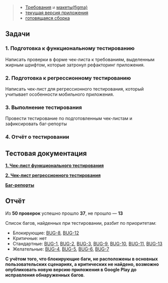 
> - [Требования](https://drive.google.com/file/d/1p6xlO1EcpwuPcFYxGkwguCADuZ0gq1FC/view?usp=sharing) и [макеты(figma)](https://www.figma.com/design/3MYe7Z1o2w7kB2qVqC7sYt/Metro-Dev-(Copy)?node-id=1-767&p=f&t=rmnPRPJRUZDiexpW-0)
> - [текущая версия приложения](https://drive.google.com/file/d/1LY6BMQmh2D6x6QL7y7crqgcrJ93X7pmB/view?usp=sharing)
> - [готовящаяся сборка](https://drive.google.com/file/d/1D5XQRAxXXW-O3RtGYLqLddBW2chxMVS3/view?usp=sharing)


## Задачи

### 1. Подготовка к функциональному тестированию

Написать проверки в форме чек-листа к требованиям, выделенным жирным шрифтом, которые затронул рефакторинг приложения.

### 2. Подготовка к регрессионному тестированию

Написать чек-лист для регрессионного тестирования, который учитывает особенности мобильного приложения.

### 3. Выполнение тестирования

Провести тестирование по подготовленным чек-листам и зафиксировать баг-репорты

### 4. Отчёт о тестировании


## Тестовая документация

**[1. Чек-лист функционального тестирования](https://docs.google.com/spreadsheets/d/1cFHnevFkwZB6M-HVHbWToRrhb8QN3Y2Vgmcdj5lsPd4/edit?gid=899462569#gid=899462569)**

**[2. Чек-лист регрессионного тестирования](https://docs.google.com/spreadsheets/d/1cFHnevFkwZB6M-HVHbWToRrhb8QN3Y2Vgmcdj5lsPd4/edit?gid=1540435533#gid=1540435533)**

**[Баг-репорты](https://docs.google.com/spreadsheets/d/1cFHnevFkwZB6M-HVHbWToRrhb8QN3Y2Vgmcdj5lsPd4/edit?gid=591572137#gid=591572137)**  


## Отчёт

Из **50 проверок** успешно прошло **37**, не прошло — **13**

Список багов, найденных при тестировании, разбит по приоритетам:

- Блокирующие: [BUG-8](https://docs.google.com/spreadsheets/d/1cFHnevFkwZB6M-HVHbWToRrhb8QN3Y2Vgmcdj5lsPd4/edit?gid=591572137#gid=591572137&range=9:9), [BUG-12](https://docs.google.com/spreadsheets/d/1cFHnevFkwZB6M-HVHbWToRrhb8QN3Y2Vgmcdj5lsPd4/edit?gid=591572137#gid=591572137&range=13:13)
- Критичные: нет
- Стандартные: [BUG-1](https://docs.google.com/spreadsheets/d/1cFHnevFkwZB6M-HVHbWToRrhb8QN3Y2Vgmcdj5lsPd4/edit?gid=591572137#gid=591572137&range=2:2), [BUG-2](https://docs.google.com/spreadsheets/d/1cFHnevFkwZB6M-HVHbWToRrhb8QN3Y2Vgmcdj5lsPd4/edit?gid=591572137#gid=591572137&range=3:3), [BUG-3](https://docs.google.com/spreadsheets/d/1cFHnevFkwZB6M-HVHbWToRrhb8QN3Y2Vgmcdj5lsPd4/edit?gid=591572137#gid=591572137&range=4:4), [BUG-9](https://docs.google.com/spreadsheets/d/1cFHnevFkwZB6M-HVHbWToRrhb8QN3Y2Vgmcdj5lsPd4/edit?gid=591572137#gid=591572137&range=10:10), [BUG-10](https://docs.google.com/spreadsheets/d/1cFHnevFkwZB6M-HVHbWToRrhb8QN3Y2Vgmcdj5lsPd4/edit?gid=591572137#gid=591572137&range=11:11), [BUG-11](https://docs.google.com/spreadsheets/d/1cFHnevFkwZB6M-HVHbWToRrhb8QN3Y2Vgmcdj5lsPd4/edit?gid=591572137#gid=591572137&range=12:12), [BUG-13](https://docs.google.com/spreadsheets/d/1cFHnevFkwZB6M-HVHbWToRrhb8QN3Y2Vgmcdj5lsPd4/edit?gid=591572137#gid=591572137&range=14:14)
- Желательные: [BUG-4](https://docs.google.com/spreadsheets/d/1cFHnevFkwZB6M-HVHbWToRrhb8QN3Y2Vgmcdj5lsPd4/edit?gid=591572137#gid=591572137&range=5:5), [BUG-5](https://docs.google.com/spreadsheets/d/1cFHnevFkwZB6M-HVHbWToRrhb8QN3Y2Vgmcdj5lsPd4/edit?gid=591572137#gid=591572137&range=6:6), [BUG-6](https://docs.google.com/spreadsheets/d/1cFHnevFkwZB6M-HVHbWToRrhb8QN3Y2Vgmcdj5lsPd4/edit?gid=591572137#gid=591572137&range=7:7), [BUG-7](https://docs.google.com/spreadsheets/d/1cFHnevFkwZB6M-HVHbWToRrhb8QN3Y2Vgmcdj5lsPd4/edit?gid=591572137#gid=591572137&range=8:8)

**С учётом того, что блокирующие баги, не расположены в основных пользовательских сценариях, а критических не найдено, возможно опубликовать новую версию приложения в Google Play до исправления обнаруженных багов**.
